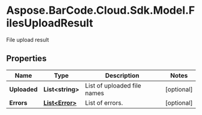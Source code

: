 # Aspose.BarCode.Cloud.Sdk.Model.FilesUploadResult

File upload result

## Properties

Name | Type | Description | Notes
---- | ---- | ----------- | -----
**Uploaded** | **List&lt;string&gt;** | List of uploaded file names | [optional]
**Errors** | [**List&lt;Error&gt;**](Error.md) | List of errors. | [optional]
